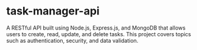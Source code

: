 # task-manager-api
 A RESTful API built using Node.js, Express.js, and MongoDB that allows users to create, read, update, and delete tasks. This project covers topics such as authentication, security, and data validation.
